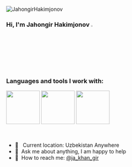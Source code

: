 

<p align="left"> <img src="https://komarev.com/ghpvc/?username=JahongirHakimjonov&label=Profile%20views&color=0e75b6&style=flat" alt="JahongirHakimjonov" /> </p>

### Hi, I'm Jahongir Hakimjonov <img src="https://media.giphy.com/media/hvRJCLFzcasrR4ia7z/giphy.gif" width="3%">


### Languages and tools I work with:

<code><img src="https://pluspng.com/img-png/python-logo-png-big-image-png-2400.png" width="90px"></code>
<code><img src="https://brandslogos.com/wp-content/uploads/images/large/django-logo.png" width="90px"></code>
<code><img src="https://www.postgresql.org/media/img/about/press/elephant.png" width="90px"></code>



<br />

- 📍 &nbsp; Current location: Uzbekistan Anywhere
- 📝&nbsp; Ask me about anything, I am happy to help
- 📨&nbsp; How to reach me: [@ja_khan_gir](https://instagram.com/ja_khan_gir)
